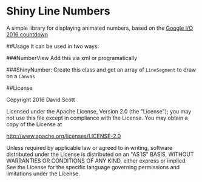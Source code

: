 # Shiny Line Numbers

A simple library for displaying animated numbers, based on the [Google I/O 2016 countdown](https://events.google.com/io2016/)


##Usage
It can be used in two ways:

###NumberView
Add this via xml or programatically

###ShinyNumber:
Create this class and get an array of `LineSegment` to draw on a `Canvas`


##License

Copyright 2016 David Scott

Licensed under the Apache License, Version 2.0 (the "License");
you may not use this file except in compliance with the License.
You may obtain a copy of the License at

   http://www.apache.org/licenses/LICENSE-2.0

Unless required by applicable law or agreed to in writing, software
distributed under the License is distributed on an "AS IS" BASIS,
WITHOUT WARRANTIES OR CONDITIONS OF ANY KIND, either express or implied.
See the License for the specific language governing permissions and
limitations under the License.
